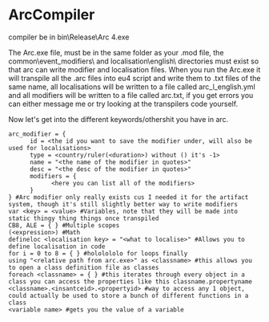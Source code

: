 # ArcCompiler

compiler be in bin\Release\Arc 4.exe

The Arc.exe file, must be in the same folder as your .mod file, the common\event_modifiers\ and localisation\english\ directories must exist so that arc can write modifier and localisation files. When you run the Arc.exe it will transpile all the .arc files into eu4 script and write them to .txt files of the same name, all localisations will be written to a file called arc_l_english.yml and all modifiers will be written to a file called arc.txt, if you get errors you can either message me or try looking at the transpilers code yourself.

Now let's get into the different keywords/othershit you have in arc.
```
arc_modifier = {
      id = <the id you want to save the modifier under, will also be used for localisations>
      type = <country/ruler(<duration>) without () it's -1>
      name = "<the name of the modifier in quotes>"
      desc = "<the desc of the modifier in quotes>"
      modifiers = {
            <here you can list all of the modifiers>
      }
} #Arc modifier only really exists cus I needed it for the artifact system, though it's still slightly better way to write modifiers
var <key> = <value> #Variables, note that they will be made into static thingy thing things once transpiled
CB8, ALE = { } #Multiple scopes
(<expression>) #Math
defineloc <localisation key> = "<what to localise>" #Allows you to define localisation in code
for i = 0 to 8 = { } #hololololo for loops finally
using "<relative path from arc.exe>" as <classname> #this allows you to open a class definition file as classes
foreach <classname> = { } #this iterates through every object in a class you can access the properties like this classname.propertyname
<classname>.<insantceid>.<propertyid> #way to access any 1 object, could actually be used to store a bunch of different functions in a class
<variable name> #gets you the value of a variable
